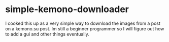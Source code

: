 # simple-kemono-downloader
I cooked this up as a very simple way to download the images from a post on a kemono.su post. Im still a beginner programmer so I will figure out how to add a gui and other things eventually.
